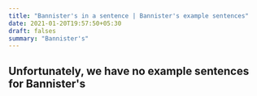 ```yaml
---
title: "Bannister's in a sentence | Bannister's example sentences"
date: 2021-01-20T19:57:50+05:30
draft: falses
summary: "Bannister's"
---
```

## Unfortunately, we have no example sentences for Bannister's                 
